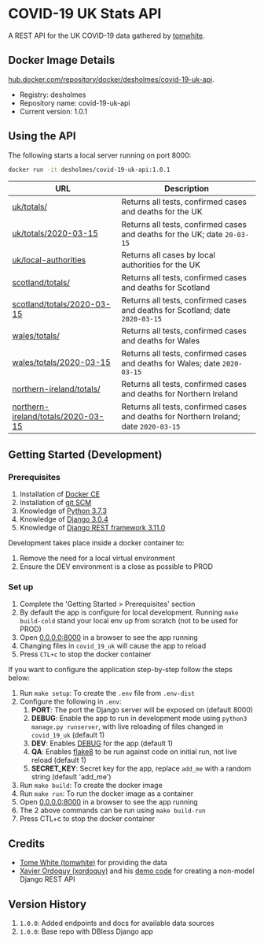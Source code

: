 # COVID-19 UK Stats API

A REST API for the UK COVID-19 data gathered by [tomwhite](https://github.com/tomwhite/covid-19-uk-data).

## Docker Image Details

[hub.docker.com/repository/docker/desholmes/covid-19-uk-api](https://hub.docker.com/repository/docker/desholmes/covid-19-uk-api).

* Registry: desholmes
* Repository name: covid-19-uk-api
* Current version: 1.0.1

## Using the API

The following starts a local server running on port 8000:

```bash
docker run -it desholmes/covid-19-uk-api:1.0.1
```

| URL | Description |
| --- | --- |
| [uk/totals/](http://0.0.0.0:8000/uk/totals/) | Returns all tests, confirmed cases and deaths for the UK |
| [uk/totals/2020-03-15](http://0.0.0.0:8000/uk/totals/2020-03-15) | Returns all tests, confirmed cases and deaths for the UK; date `20-03-15` |
| [uk/local-authorities](http://0.0.0.0:8000/uk/local-authorities/) | Returns all cases by local authorities for the UK |
| [scotland/totals/](http://0.0.0.0:8000/scotland/totals/) | Returns all tests, confirmed cases and deaths for Scotland |
| [scotland/totals/2020-03-15](http://0.0.0.0:8000/scotland/totals/2020-03-15) | Returns all tests, confirmed cases and deaths for Scotland; date `2020-03-15` |
| [wales/totals/](http://0.0.0.0:8000/wales/totals/) | Returns all tests, confirmed cases and deaths for Wales |
| [wales/totals/2020-03-15](http://0.0.0.0:8000/wales/totals/2020-03-15) | Returns all tests, confirmed cases and deaths for Wales; date `2020-03-15` |
| [northern-ireland/totals/](http://0.0.0.0:8000/northern-ireland/totals/) | Returns all tests, confirmed cases and deaths for Northern Ireland |
| [northern-ireland/totals/2020-03-15](http://0.0.0.0:8000/northern-ireland/totals/2020-03-15) | Returns all tests, confirmed cases and deaths for Northern Ireland; date `2020-03-15` |

## Getting Started (Development)

### Prerequisites

1. Installation of [Docker CE](https://store.docker.com/search?type=edition&offering=community)
1. Installation of [git SCM](https://git-scm.com/downloads)
1. Knowledge of [Python 3.7.3](https://www.python.org/downloads/)
1. Knowledge of [Django 3.0.4](https://www.djangoproject.com/)
1. Knowledge of [Django REST framework 3.11.0](https://www.django-rest-framework.org/)

Development takes place inside a docker container to:

1. Remove the need for a local virtual environment
1. Ensure the DEV environment is a close as possible to PROD

### Set up

1. Complete the 'Getting Started > Prerequisites' section
1. By default the app is configure for local development. Running `make build-cold` stand your local env up from scratch (not to be used for PROD)
1. Open [0.0.0.0:8000](http://0.0.0.0:8000/) in a browser to see the app running
1. Changing files in `covid_19_uk` will cause the app to reload
1. Press `CTL+c` to stop the docker container

If you want to configure the application step-by-step follow the steps below:

1. Run `make setup`: To create the `.env` file from `.env-dist`
1. Configure the following in `.env`:
    1. **PORT**: The port the Django server will be exposed on (default 8000)
    1. **DEBUG**: Enable the app to run in development mode using `python3 manage.py runserver`, with live reloading of files changed in `covid_19_uk` (default 1)
    1. **DEV**: Enables [DEBUG](https://docs.djangoproject.com/en/3.0/howto/deployment/checklist/) for the app (default 1)
    1. **QA**: Enables [flake8](https://pypi.org/project/flake8/) to be run against code on initial run, not live reload (default 1)
    1. **SECRET_KEY**: Secret key for the app, replace `add_me` with a random string (default 'add_me')
1. Run `make build`: To create the docker image
1. Run `make run`: To run the docker image as a container
1. Open [0.0.0.0:8000](http://0.0.0.0:8000/) in a browser to see the app running
1. The 2 above commands can be run using `make build-run`
1. Press CTL+c to stop the docker container

## Credits

* [Tome White (tomwhite)](https://github.com/tomwhite/covid-19-uk-data) for providing the data
* [Xavier Ordoquy (xordoquy)](https://medium.com/django-rest-framework/django-rest-framework-viewset-when-you-don-t-have-a-model-335a0490ba6f) and his [demo code](https://github.com/linovia/drf-demo) for creating a non-model Django REST API

## Version History

1. `1.0.0`: Added endpoints and docs for available data sources
1. `1.0.0`: Base repo with DBless Django app
